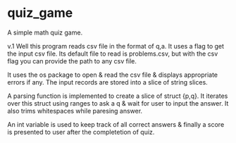 # quiz_game
A simple math quiz game. 

v.1
Well this program reads csv file in the format of q,a. It uses a flag to get the input csv file. Its default file to read is problems.csv, but with the csv flag you can provide the path to any csv file.

It uses the os package to open & read the csv file & displays appropriate errors if any. The input records are stored into a slice of string slices. 

A parsing function is implemented to create a slice of struct {p,q}. It iterates over this struct using ranges to ask a q & wait for user to input the answer. It also trims whitespaces while paresing answer.

An int variable is used to keep track of all correct answers & finally a score is presented to user after the completetion of quiz.
